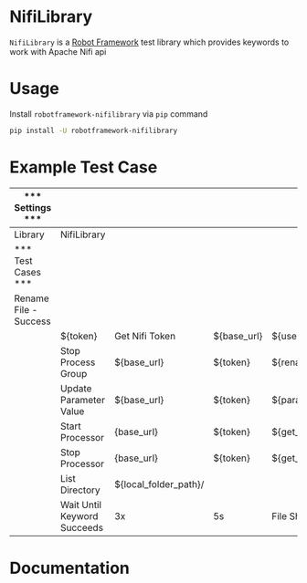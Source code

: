 # NifiLibrary
`NifiLibrary` is a [Robot Framework](http://www.robotframework.org) test library which provides keywords to work with Apache Nifi api

# Usage
Install `robotframework-nifilibrary` via `pip` command

```bash
pip install -U robotframework-nifilibrary
```

# Example Test Case
| *** Settings ***      |                             |                       |             |                              |                                         |                     |
|-----------------------|-----------------------------|-----------------------|-------------|------------------------------|-----------------------------------------|---------------------|
| Library               | NifiLibrary                 |                       |             |                              |                                         |                     |
| *** Test Cases ***    |                             |                       |             |                              |                                         |                     |
| Rename File - Success |                             |                       |             |                              |                                         |                     |
|                       | ${token}                    | Get Nifi Token        | ${base_url} | ${username}                  | ${password}                             |                     |
|                       | Stop Process Group          | ${base_url}           | ${token}    | ${rename_processor_group_id} |                                         |
|                       | Update Parameter Value      | ${base_url}           | ${token}    | ${parameter_context_id}      | ${file_filter_param}                    | ${file_filter_name} |
|                       | Start Processor             | {base_url}            | ${token}    | ${get_file_processor_id}     |                                         |                     |
|                       | Stop Processor              | {base_url}            | ${token}    | ${get_file_processor_id}     |                                         |                     |
|                       | List Directory              | ${local_folder_path}/ |             |                              |                                         |                     |
|                       | Wait Until Keyword Succeeds | 3x                    | 5s          | File Should Exist            | ${local_folder_path}/${file_name_value} |                     |

# Documentation